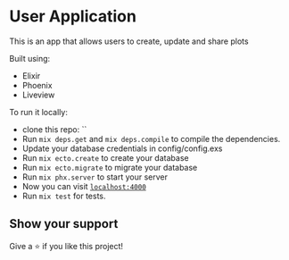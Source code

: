 # User Application

This is an app that allows users to create, update and share plots

Built using:

- Elixir
- Phoenix
- Liveview

To run it locally:

- clone this repo: ``
- Run `mix deps.get` and `mix deps.compile` to compile the dependencies.
- Update your database credentials in config/config.exs
- Run `mix ecto.create` to create your database
- Run `mix ecto.migrate` to migrate your database
- Run `mix phx.server` to start your server
- Now you can visit [`localhost:4000`](http://localhost:4000)
- Run `mix test` for tests.

## Show your support

Give a ⭐️ if you like this project!
